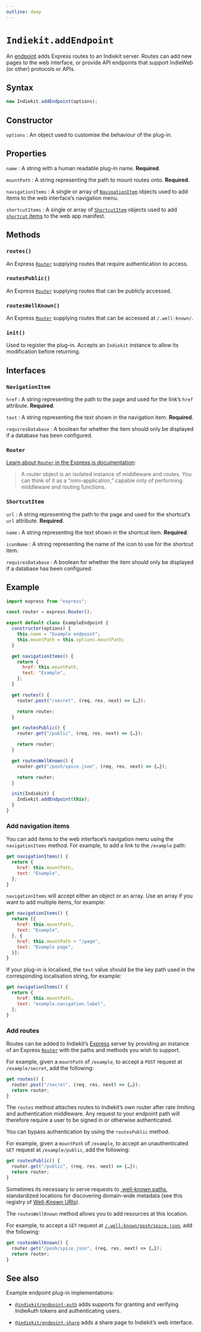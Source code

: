 ```yaml
---
outline: deep
---
```


# `Indiekit.addEndpoint`

An [endpoint](../concepts.md#endpoint) adds Express routes to an Indiekit server. Routes can add new pages to the web interface, or provide API endpoints that support IndieWeb (or other) protocols or APIs.

## Syntax

```js
new Indiekit.addEndpoint(options);
```

## Constructor

`options`
: An object used to customise the behaviour of the plug-in.

## Properties

`name`
: A string with a human readable plug-in name. **Required**.

`mountPath`
: A string representing the path to mount routes onto. **Required**.

`navigationItems`
: A single or array of [`NavigationItem`](#navigationitem) objects used to add items to the web interface’s navigation menu.

`shortcutItems`
: A single or array of [`ShortcutItem`](#shortcutitem) objects used to add [`shortcut` items](https://developer.mozilla.org/en-US/docs/Web/Manifest/shortcuts) to the web app manifest.

## Methods

### `routes()`

An Express [`Router`](#router) supplying routes that require authentication to access.

### `routesPublic()`

An Express [`Router`](#router) supplying routes that can be publicly accessed.

### `routesWellKnown()`

An Express [`Router`](#router) supplying routes that can be accessed at `/.well-known/`.

### `init()`

Used to register the plug-in. Accepts an `Indiekit` instance to allow its modification before returning.

## Interfaces

### `NavigationItem`

`href`
: A string representing the path to the page and used for the link’s `href` attribute. **Required**.

`text`
: A string representing the text shown in the navigation item. **Required**.

`requiresDatabase`
: A boolean for whether the item should only be displayed if a database has been configured.

### `Router`

[Learn about `Router` in the Express.js documentation](https://expressjs.com/en/4x/api.html#router):

> A router object is an isolated instance of middleware and routes. You can think of it as a “mini-application,” capable only of performing middleware and routing functions.

### `ShortcutItem`

`url`
: A string representing the path to the page and used for the shortcut’s `url` attribute. **Required**.

`name`
: A string representing the text shown in the shortcut item. **Required**.

`iconName`
: A string representing the name of the icon to use for the shortcut item.

`requiresDatabase`
: A boolean for whether the item should only be displayed if a database has been configured.

## Example

```js
import express from "express";

const router = express.Router();

export default class ExampleEndpoint {
  constructor(options) {
    this.name = "Example endpoint";
    this.mountPath = this.options.mountPath;
  }

  get navigationItems() {
    return {
      href: this.mountPath,
      text: "Example",
    };
  }

  get routes() {
    router.post("/secret", (req, res, next) => {…});

    return router;
  }

  get routesPublic() {
    router.get("/public", (req, res, next) => {…});

    return router;
  }

  get routesWellKnown() {
    router.get("/posh/spice.json", (req, res, next) => {…});

    return router;
  }

  init(Indiekit) {
    Indiekit.addEndpoint(this);
  }
}
```

### Add navigation items

You can add items to the web interface’s navigation menu using the `navigationItems` method. For example, to add a link to the `/example` path:

```js
get navigationItems() {
  return {
    href: this.mountPath,
    text: "Example",
  };
}
```

`navigationItems` will accept either an object or an array. Use an array if you want to add multiple items, for example:

```js
get navigationItems() {
  return [{
    href: this.mountPath,
    text: "Example",
  }, {
    href: this.mountPath + "/page",
    text: "Example page",
  }];
}
```

If your plug-in is localised, the `text` value should be the key path used in the corresponding localisation string, for example:

```js
get navigationItems() {
  return {
    href: this.mountPath,
    text: "example.navigation.label",
  };
}
```

### Add routes

Routes can be added to Indiekit’s [Express](https://expressjs.com) server by providing an instance of an Express [`Router`](https://expressjs.com/en/4x/api.html#router) with the paths and methods you wish to support.

For example, given a `mountPath` of `/example`, to accept a `POST` request at `/example/secret`, add the following:

```js
get routes() {
  router.post("/secret", (req, res, next) => {…});
  return router;
}
```

The `routes` method attaches routes to Indiekit’s own router after rate limiting and authentication middleware. Any request to your endpoint path will therefore require a user to be signed in or otherwise authenticated.

You can bypass authentication by using the `routesPublic` method.

For example, given a `mountPath` of `/example`, to accept an unauthenticated `GET` request at `/example/public`, add the following:

```js
get routesPublic() {
  router.get("/public", (req, res, next) => {…});
  return router;
}
```

Sometimes its necessary to serve requests to [.well-known paths](https://tools.ietf.org/html/rfc5785), standardized locations for discovering domain-wide metadata (see this registry of [Well-Known URIs](https://www.iana.org/assignments/well-known-uris/well-known-uris.xhtml)).

The `routesWellKnown` method allows you to add resources at this location.

For example, to accept a `GET` request at [`/.well-known/posh/spice.json`](https://www.rfc-editor.org/rfc/rfc7711.html), add the following:

```js
get routesWellKnown() {
  router.get("/posh/spice.json", (req, res, next) => {…});
  return router;
}
```

## See also

Example endpoint plug-in implementations:

- [`@indiekit/endpoint-auth`](https://github.com/getindiekit/indiekit/tree/main/packages/endpoint-auth) adds supports for granting and verifying IndieAuth tokens and authenticating users.

- [`@indiekit/endpoint-share`](https://github.com/getindiekit/indiekit/tree/main/packages/endpoint-share) adds a share page to Indiekit’s web interface.
